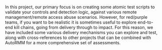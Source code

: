 In this project, our primary focus is on creating some atomic test scripts to validate your controls and detection logic, against various remote management/remote access abuse scenarios. However, for red/purple teams, if you want to be realistic it is sometimes useful to explore end-to-end kill chains, going from delivery through to impact. For this reason, we have included some various delivery mechanisms you can explore and test, along with cross-references to other projects that can be combined with AutoRMM for a more comprehensive set of assessments.  
